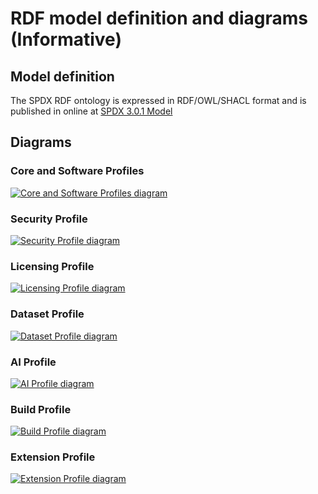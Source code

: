 # RDF model definition and diagrams (Informative)

## Model definition

The SPDX RDF ontology is expressed in RDF/OWL/SHACL format
and is published in online at
[SPDX 3.0.1 Model](https://spdx.org/rdf/3.0.1/spdx-model.ttl)

## Diagrams

### Core and Software Profiles

[![Core and Software Profiles diagram][fig_core_software]][fig_core_software]

### Security Profile

[![Security Profile diagram][fig_security]][fig_security]

### Licensing Profile

[![Licensing Profile diagram][fig_licensing]][fig_licensing]

### Dataset Profile

[![Dataset Profile diagram][fig_dataset]][fig_dataset]

### AI Profile

[![AI Profile diagram][fig_ai]][fig_ai]

### Build Profile

[![Build Profile diagram][fig_build]][fig_build]

### Extension Profile

[![Extension Profile diagram][fig_extension]][fig_extension]

[fig_ai]: ../images/model-ai.png "SPDX 3.0.1 AI Profile diagram"
[fig_build]: ../images/model-build.png "SPDX 3.0.1 Build Profile diagram"
[fig_core_software]: ../images/model-core-software.png "SPDX 3.0.1 Core and Software Profiles diagram"
[fig_dataset]: ../images/model-dataset.png "SPDX 3.0.1 Dataset Profile diagram"
[fig_extension]: ../images/model-extension.png "SPDX 3.0.1 Extension Profile diagram"
[fig_licensing]: ../images/model-licensing.png "SPDX 3.0.1 Licensing Profile diagram"
[fig_security]: ../images/model-security.png "SPDX 3.0.1 Security Profile diagram"
